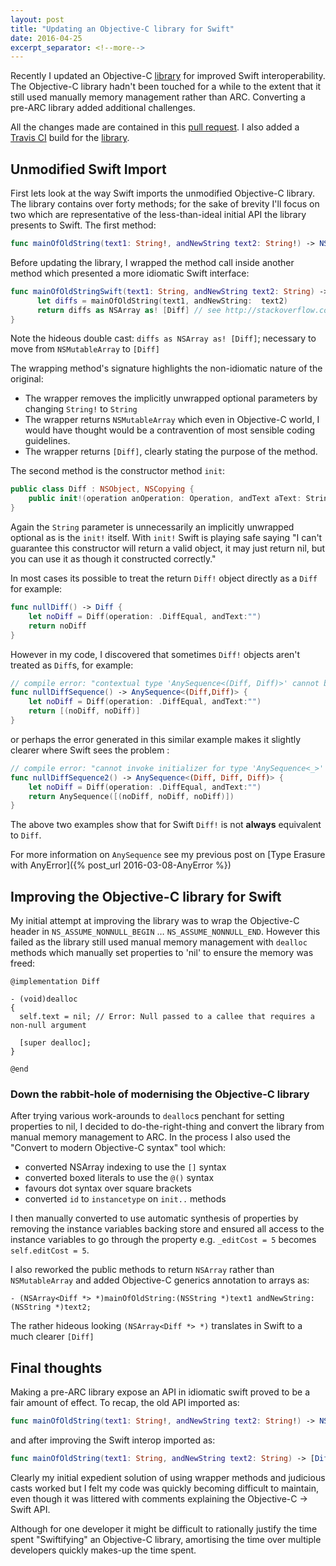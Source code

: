 ```yaml
---
layout: post
title: "Updating an Objective-C library for Swift"
date: 2016-04-25
excerpt_separator: <!--more-->
---
```

Recently I updated an Objective-C [library](https://github.com/NickAger/aerogear-diffmatchpatch-ios/tree/ARC-conversion) for improved Swift interoperability. The Objective-C library hadn't been touched for a while to the extent that it still used manually memory management rather than ARC. Converting a pre-ARC library added additional challenges.

All the changes made are contained in this [pull request](https://github.com/aerogear/aerogear-diffmatchpatch-ios/pull/6). I also added a [Travis CI](https://travis-ci.org/NickAger/aerogear-diffmatchpatch-ios) build for the [library](https://github.com/NickAger/aerogear-diffmatchpatch-ios/tree/ARC-conversion).
<!--more-->

## Unmodified Swift Import

First lets look at the way Swift imports the unmodified Objective-C library. The library contains over forty methods; for the sake of brevity I'll focus on two which are representative of the less-than-ideal initial API the library presents to Swift. The first method:

```swift
func mainOfOldString(text1: String!, andNewString text2: String!) -> NSMutableArray!
```

Before updating the library, I wrapped the method call inside another method which presented a more idiomatic Swift interface:

```swift
func mainOfOldStringSwift(text1: String, andNewString text2: String) -> [Diff] {
      let diffs = mainOfOldString(text1, andNewString:  text2)
      return diffs as NSArray as! [Diff] // see http://stackoverflow.com/questions/25837539/how-can-i-cast-an-nsmutablearray-to-a-swift-array-of-a-specific-type
}
```

Note the hideous double cast: `diffs as NSArray as! [Diff]`; necessary to move from `NSMutableArray` to `[Diff]`

The wrapping method's signature highlights the non-idiomatic nature of the original:

* The wrapper removes the implicitly unwrapped optional parameters by changing `String!` to `String`
* The wrapper returns `NSMutableArray` which even in Objective-C world, I would have thought would be a contravention of most sensible coding guidelines.
* The wrapper returns `[Diff]`, clearly stating the purpose of the method.


The second method is the constructor method `init`:

```swift
public class Diff : NSObject, NSCopying {
    public init!(operation anOperation: Operation, andText aText: String!)  
}
```

Again the `String` parameter is unnecessarily an implicitly unwrapped optional as is the `init!` itself. With `init!` Swift is playing safe saying "I can't guarantee this constructor will return a valid object, it may just return nil, but you can use it as though it constructed correctly."

In most cases its possible to treat the return `Diff!` object directly as a `Diff` for example:

```swift
func nullDiff() -> Diff {
    let noDiff = Diff(operation: .DiffEqual, andText:"")
    return noDiff
}
```

However in my code, I discovered that sometimes `Diff!` objects aren't treated as `Diff`s, for example:

```swift
// compile error: "contextual type 'AnySequence<(Diff, Diff)>' cannot be used with array literal return [(noDiff, noDiff)]"
func nullDiffSequence() -> AnySequence<(Diff,Diff)> {
    let noDiff = Diff(operation: .DiffEqual, andText:"")
    return [(noDiff, noDiff)]
}
```

or perhaps the error generated in this similar example makes it slightly clearer where Swift sees the problem :

```swift
// compile error: "cannot invoke initializer for type 'AnySequence<_>' with an argument list of type '([(Diff!, Diff!, Diff!)])'"
func nullDiffSequence2() -> AnySequence<(Diff, Diff, Diff)> {
    let noDiff = Diff(operation: .DiffEqual, andText:"")
    return AnySequence([(noDiff, noDiff, noDiff)])
}
```

The above two examples show that for Swift `Diff!` is not **always** equivalent to `Diff`.

For more information on `AnySequence` see my previous post on [Type Erasure with AnyError]({% post_url 2016-03-08-AnyError %})

## Improving the Objective-C library for Swift

My initial attempt at improving the library was to wrap the Objective-C header in `NS_ASSUME_NONNULL_BEGIN` …
`NS_ASSUME_NONNULL_END`. However this failed as the library still used manual memory management with `dealloc` methods which manually set properties to 'nil' to ensure the memory was freed:

```objc
@implementation Diff

- (void)dealloc
{
  self.text = nil; // Error: Null passed to a callee that requires a non-null argument

  [super dealloc];
}

@end
```

### Down the rabbit-hole of modernising the Objective-C library
After trying various work-arounds to `dealloc`s penchant for setting properties to nil, I decided to do-the-right-thing and convert the library from manual memory management to ARC. In the process I also used the "Convert to modern Objective-C syntax" tool which:

* converted NSArray indexing to use the `[]` syntax
* converted boxed literals to use the `@()` syntax
* favours dot syntax over square brackets
* converted `id` to `instancetype` on `init..` methods

I then manually converted to use automatic synthesis of properties by removing the instance variables backing store and ensured all access to the instance
variables to go through the property e.g. `_editCost = 5` becomes `self.editCost = 5`.

I also reworked the public methods to return `NSArray` rather than `NSMutableArray` and added Objective-C generics annotation to arrays as:

```objc
- (NSArray<Diff *> *)mainOfOldString:(NSString *)text1 andNewString:(NSString *)text2;
```

The rather hideous looking `(NSArray<Diff *> *)` translates in Swift to a much clearer `[Diff]`

## Final thoughts
Making a pre-ARC library expose an API in idiomatic swift proved to be a fair amount of effect. To recap, the old API imported as:

```swift
func mainOfOldString(text1: String!, andNewString text2: String!) -> NSMutableArray!
```

and after improving the Swift interop imported as:

```swift
func mainOfOldString(text1: String, andNewString text2: String) -> [Diff]
```

Clearly my initial expedient solution of using wrapper methods and judicious casts worked but I felt my code was quickly becoming difficult to maintain, even though it was littered with comments explaining the Objective-C -> Swift API.

Although for one developer it might be difficult to rationally justify the time spent "Swiftifying" an Objective-C library, amortising the time over multiple developers quickly makes-up the time spent.
